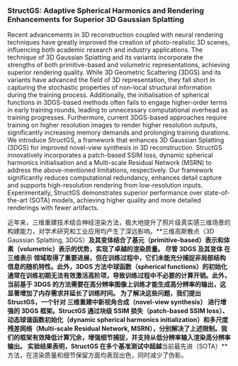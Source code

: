 ### StructGS: Adaptive Spherical Harmonics and Rendering Enhancements for Superior 3D Gaussian Splatting

Recent advancements in 3D reconstruction coupled with neural rendering techniques have greatly improved the creation of photo-realistic 3D scenes, influencing both academic research and industry applications. The technique of 3D Gaussian Splatting and its variants incorporate the strengths of both primitive-based and volumetric representations, achieving superior rendering quality. While 3D Geometric Scattering (3DGS) and its variants have advanced the field of 3D representation, they fall short in capturing the stochastic properties of non-local structural information during the training process. Additionally, the initialisation of spherical functions in 3DGS-based methods often fails to engage higher-order terms in early training rounds, leading to unnecessary computational overhead as training progresses. Furthermore, current 3DGS-based approaches require training on higher resolution images to render higher resolution outputs, significantly increasing memory demands and prolonging training durations. We introduce StructGS, a framework that enhances 3D Gaussian Splatting (3DGS) for improved novel-view synthesis in 3D reconstruction. StructGS innovatively incorporates a patch-based SSIM loss, dynamic spherical harmonics initialisation and a Multi-scale Residual Network (MSRN) to address the above-mentioned limitations, respectively. Our framework significantly reduces computational redundancy, enhances detail capture and supports high-resolution rendering from low-resolution inputs. Experimentally, StructGS demonstrates superior performance over state-of-the-art (SOTA) models, achieving higher quality and more detailed renderings with fewer artifacts.

近年来，三维重建技术结合神经渲染方法，极大地提升了照片级真实感三维场景的构建能力，对学术研究和工业应用均产生了深远影响。**三维高斯散点（3D Gaussian Splatting, 3DGS）**及其变体结合了基元（primitive-based）表示和体素（volumetric）表示的优势，实现了卓越的渲染质量。
尽管 3DGS 及其变体 在 三维表示 领域取得了重要进展，但在训练过程中，它们未能充分捕捉非局部结构信息的随机特性。此外，3DGS 方法中球函数（spherical functions）的初始化通常在训练初期无法有效激活高阶项，导致训练过程中不必要的计算开销。此外，当前基于 3DGS 的方法需要在高分辨率图像上训练才能生成高分辨率的输出，这显著增加了内存需求并延长了训练时间。
为了解决这些问题，我们提出 StructGS，一个针对 三维重建中新视角合成（novel-view synthesis） 进行增强的 3DGS 框架。StructGS 通过块级 SSIM 损失（patch-based SSIM loss）、动态球谐函数初始化（dynamic spherical harmonics initialization）和多尺度残差网络（Multi-scale Residual Network, MSRN），分别解决了上述限制。我们的框架有效降低计算冗余，增强细节捕捉，并支持从低分辨率输入渲染高分辨率输出。
实验结果表明，StructGS 在多个基准测试中超越**当前最先进（SOTA）**方法，在渲染质量和细节保留方面均表现出色，同时减少了伪影。
